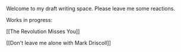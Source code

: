 Welcome to my draft writing space. Please leave me some reactions. 

Works in progress:

[[The Revolution Misses You]]

[[Don't leave me alone with Mark Driscoll]]